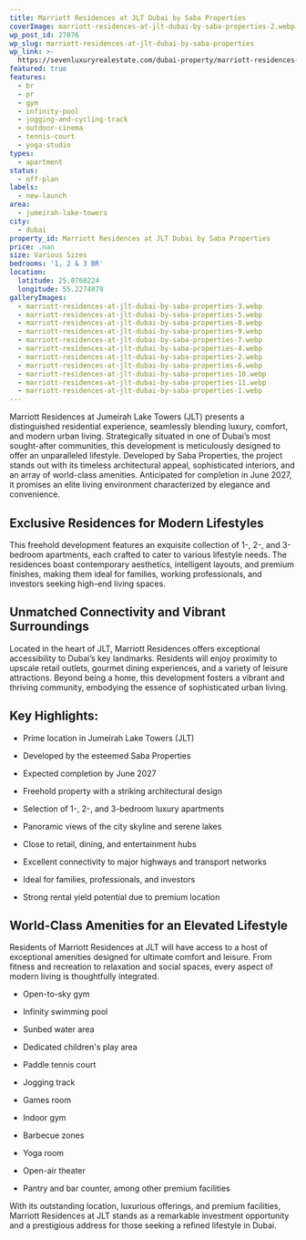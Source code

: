 ```yaml
---
title: Marriott Residences at JLT Dubai by Saba Properties
coverImage: marriott-residences-at-jlt-dubai-by-saba-properties-2.webp
wp_post_id: 27076
wp_slug: marriott-residences-at-jlt-dubai-by-saba-properties
wp_link: >-
  https://sevenluxuryrealestate.com/dubai-property/marriott-residences-at-jlt-dubai-by-saba-properties/
featured: true
features:
  - br
  - pr
  - gym
  - infinity-pool
  - jogging-and-cycling-track
  - outdoor-cinema
  - tennis-court
  - yoga-studio
types:
  - apartment
status:
  - off-plan
labels:
  - new-launch
area:
  - jumeirah-lake-towers
city:
  - dubai
property_id: Marriott Residences at JLT Dubai by Saba Properties
price: .nan
size: Various Sizes
bedrooms: '1, 2 & 3 BR'
location:
  latitude: 25.0760224
  longitude: 55.2274879
galleryImages:
  - marriott-residences-at-jlt-dubai-by-saba-properties-3.webp
  - marriott-residences-at-jlt-dubai-by-saba-properties-5.webp
  - marriott-residences-at-jlt-dubai-by-saba-properties-8.webp
  - marriott-residences-at-jlt-dubai-by-saba-properties-9.webp
  - marriott-residences-at-jlt-dubai-by-saba-properties-7.webp
  - marriott-residences-at-jlt-dubai-by-saba-properties-4.webp
  - marriott-residences-at-jlt-dubai-by-saba-properties-2.webp
  - marriott-residences-at-jlt-dubai-by-saba-properties-6.webp
  - marriott-residences-at-jlt-dubai-by-saba-properties-10.webp
  - marriott-residences-at-jlt-dubai-by-saba-properties-11.webp
  - marriott-residences-at-jlt-dubai-by-saba-properties-1.webp
---
```


Marriott Residences at Jumeirah Lake Towers (JLT) presents a distinguished residential experience, seamlessly blending luxury, comfort, and modern urban living. Strategically situated in one of Dubai’s most sought-after communities, this development is meticulously designed to offer an unparalleled lifestyle. Developed by Saba Properties, the project stands out with its timeless architectural appeal, sophisticated interiors, and an array of world-class amenities. Anticipated for completion in June 2027, it promises an elite living environment characterized by elegance and convenience.

## **Exclusive Residences for Modern Lifestyles**

This freehold development features an exquisite collection of 1-, 2-, and 3-bedroom apartments, each crafted to cater to various lifestyle needs. The residences boast contemporary aesthetics, intelligent layouts, and premium finishes, making them ideal for families, working professionals, and investors seeking high-end living spaces.

## **Unmatched Connectivity and Vibrant Surroundings**

Located in the heart of JLT, Marriott Residences offers exceptional accessibility to Dubai’s key landmarks. Residents will enjoy proximity to upscale retail outlets, gourmet dining experiences, and a variety of leisure attractions. Beyond being a home, this development fosters a vibrant and thriving community, embodying the essence of sophisticated urban living.

## **Key Highlights:**

- Prime location in Jumeirah Lake Towers (JLT)

- Developed by the esteemed Saba Properties

- Expected completion by June 2027

- Freehold property with a striking architectural design

- Selection of 1-, 2-, and 3-bedroom luxury apartments

- Panoramic views of the city skyline and serene lakes

- Close to retail, dining, and entertainment hubs

- Excellent connectivity to major highways and transport networks

- Ideal for families, professionals, and investors

- Strong rental yield potential due to premium location

## **World-Class Amenities for an Elevated Lifestyle**

Residents of Marriott Residences at JLT will have access to a host of exceptional amenities designed for ultimate comfort and leisure. From fitness and recreation to relaxation and social spaces, every aspect of modern living is thoughtfully integrated.

- Open-to-sky gym

- Infinity swimming pool

- Sunbed water area

- Dedicated children's play area

- Paddle tennis court

- Jogging track

- Games room

- Indoor gym

- Barbecue zones

- Yoga room

- Open-air theater

- Pantry and bar counter, among other premium facilities

With its outstanding location, luxurious offerings, and premium facilities, Marriott Residences at JLT stands as a remarkable investment opportunity and a prestigious address for those seeking a refined lifestyle in Dubai.
